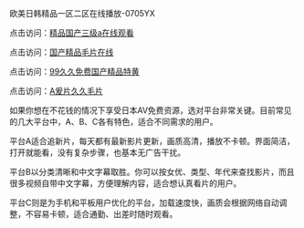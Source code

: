
欧美日韩精品一区二区在线播放-0705YX

点击访问：<a href="https://tfda.pages.dev/">精品国产三级a在线观看</a>

点击访问：<a href="https://bsdf-5f5.pages.dev/">国产精品毛片在线</a>

点击访问：<a href="https://cfad.pages.dev/">99久久免费国产精品特黄</a>

点击访问：<a href="https://gfd-5xg.pages.dev/">A爰片久久毛片</a>

如果你想在不花钱的情况下享受日本AV免费资源，选对平台非常关键。目前常见的几大平台中，A、B、C各有特色，适合不同需求的用户。

平台A适合追新片，每天都有最新影片更新，画质高清，播放不卡顿。界面简洁，打开就能看，没有复杂步骤，也基本无广告干扰。

平台B以分类清晰和中文字幕取胜。你可以按女优、类型、年代来查找影片，而且很多视频自带中文字幕，方便理解内容，适合想认真看片的用户。

平台C则是为手机和平板用户优化的平台，加载速度快，画质会根据网络自动调整，不容易卡顿，适合通勤、出差时随时观看。

<span style="display:none;">[Canonical link](https://github.com/chin20250705/so100 ）</span>
